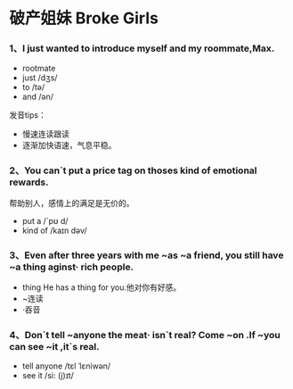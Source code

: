 # 破产姐妹 Broke Girls

### 1、I just wanted to introduce myself and my roommate,Max.

 - rootmate
 - just      /dʒs/
 - to	     /tə/
 - and       /ən/
 
 发音tips：
 
  - 慢速连读跟读
  - 逐渐加快语速，气息平稳。
  

### 2、You can`t put a price tag on thoses kind of emotional rewards.

帮助别人，感情上的满足是无价的。

 - put a   /`pʊ d/
 - kind of /kaɪn dəv/
 

### 3、Even after three years with me ~as ~a friend, you still have ~a thing aginst· rich people.

 - thing He has a thing for you.他对你有好感。
 - ~连读
 - ·吞音
 
### 4、Don\`t tell \~anyone the meat· isn\`t real? Come ~on .If ~you can see ~it ,it\`s real.

 - tell anyone /tɛl ˈlɛniwən/
 - see it  /si: (j)ɪt/


